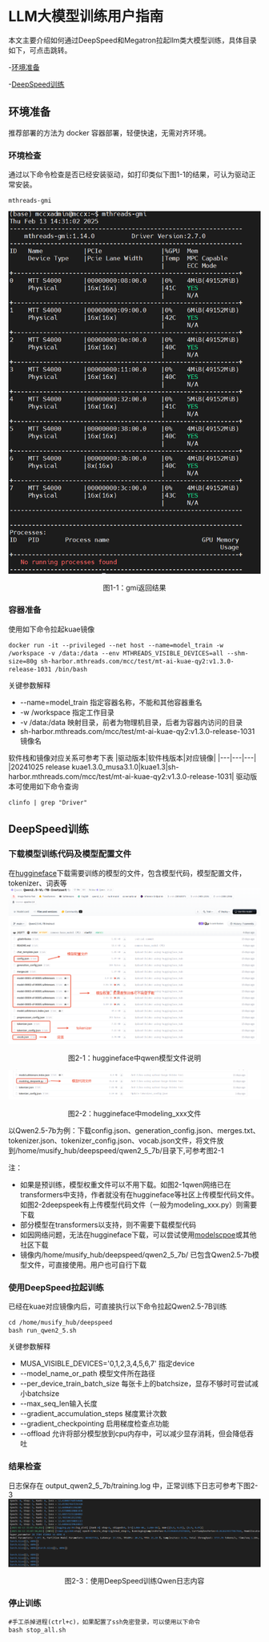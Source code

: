 # LLM大模型训练用户指南
本文主要介绍如何通过DeepSpeed和Megatron拉起llm类大模型训练，具体目录如下，可点击跳转。

-[环境准备](#环境准备)

-[DeepSpeed训练](#DeepSpeed训练)


## 环境准备
推荐部署的方法为 docker 容器部署，轻便快速，无需对齐环境。
### 环境检查
通过以下命令检查是否已经安装驱动，如打印类似下图1-1的结果，可认为驱动正常安装。
```
mthreads-gmi
```
![图1-1：gmi返回结果](../resources/gmi_success_result.png)
<center>图1-1：gmi返回结果</center> 

### 容器准备
使用如下命令拉起kuae镜像
```
docker run -it --privileged --net host --name=model_train -w /workspace -v /data:/data --env MTHREADS_VISIBLE_DEVICES=all --shm-size=80g sh-harbor.mthreads.com/mcc/test/mt-ai-kuae-qy2:v1.3.0-release-1031 /bin/bash 
```
关键参数解释
* --name=model_train 指定容器名称，不能和其他容器重名
* -w /workspace 指定工作目录
* -v /data:/data 映射目录，前者为物理机目录，后者为容器内访问的目录
* sh-harbor.mthreads.com/mcc/test/mt-ai-kuae-qy2:v1.3.0-release-1031 镜像名

软件栈和镜像对应关系可参考下表
|驱动版本|软件栈版本|对应镜像|
|---|---|---|
|20241025 release kuae1.3.0_musa3.1.0|kuae1.3|sh-harbor.mthreads.com/mcc/test/mt-ai-kuae-qy2:v1.3.0-release-1031|
驱动版本可使用如下命令查询
```
clinfo | grep "Driver"
```
## DeepSpeed训练
### 下载模型训练代码及模型配置文件
在[huggineface](https://huggingface.co/)下载需要训练的模型的文件，包含模型代码，模型配置文件，tokenizer、词表等
![图2-1：huggineface中qwen模型文件说明](../resources/hf_modelfile_qwen.png)
<center>图2-1：huggineface中qwen模型文件说明</center> 

![图2-2：huggineface中modeling_xxx文件](../resources/hf_modelfile_deepseek.png)
<center>图2-2：huggineface中modeling_xxx文件</center> 

以Qwen2.5-7b为例：下载config.json、generation_config.json、merges.txt、tokenizer.json、tokenizer_config.json、vocab.json文件，将文件放到/home/musify_hub/deepspeed/qwen2_5_7b/目录下,可参考图2-1

注：
* 如果是预训练，模型权重文件可以不用下载。如图2-1qwen网络已在transformers中支持，作者就没有在huggineface等社区上传模型代码文件。如图2-2deepspeek有上传模型代码文件（一般为modeling_xxx.py）则需要下载
* 部分模型在transformers以支持，则不需要下载模型代码
* 如因网络问题，无法在huggineface下载，可以尝试使用[modelscpoe](https://www.modelscope.cn/home)或其他社区下载
* 镜像内/home/musify_hub/deepspeed/qwen2_5_7b/ 已包含Qwen2.5-7b模型文件，可直接使用。用户也可自行下载
### 使用DeepSpeed拉起训练
已经在kuae对应镜像内后，可直接执行以下命令拉起Qwen2.5-7B训练
```
cd /home/musify_hub/deepspeed
bash run_qwen2_5.sh
```
关键参数解释
* MUSA_VISIBLE_DEVICES='0,1,2,3,4,5,6,7' 指定device
* --model_name_or_path 模型文件所在路径
* --per_device_train_batch_size 每张卡上的batchsize，显存不够时可尝试减小batchsize
* --max_seq_len输入长度
* --gradient_accumulation_steps 梯度累计次数
* --gradient_checkpointing 启用梯度检查点功能
* --offload 允许将部分模型放到cpu内存中，可以减少显存消耗，但会降低吞吐
### 结果检查
日志保存在 output_qwen2_5_7b/training.log 中，正常训练下日志可参考下图2-3
![图2-3：使用DeepSpeed训练Qwen日志内容](../resources/deepspeed_qwen_train_result.png)
<center>图2-3：使用DeepSpeed训练Qwen日志内容</center> 

### 停止训练
```
#手工杀掉进程(ctrl+c)，如果配置了ssh免密登录，可以使用以下命令
bash stop_all.sh
```
